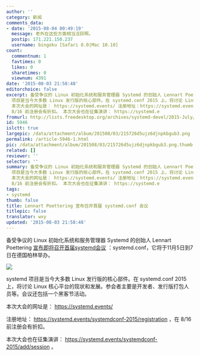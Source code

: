 ```yaml
---
author: ''
category: 新闻
comments_data:
- date: '2015-08-04 00:49:19'
  message: 老外在这些方面相当活跃啊。
  postip: 171.221.150.237
  username: bingoku [Safari 8.0|Mac 10.10]
count:
  commentnum: 1
  favtimes: 0
  likes: 0
  sharetimes: 0
  viewnum: 4391
date: '2015-08-03 21:58:48'
editorchoice: false
excerpt: 备受争议的 Linux 初始化系统和服务管理器 Systemd 的创始人 Lennart Poettering宣布即将召开首届systemd会议：systemd.conf，它将于11月5日到7日在德国柏林举办。  systemd
  项目是当今大多数 Linux 发行版的核心部件。在 systemd.conf 2015 上，将讨论 Linux 核心平台的现状和发展。参会者主要是开发者、发行版打包人员等。会议还包括一个黑客节活动。
  本次大会的网址是： https://systemd.events/ 注册地址：https://systemd.events/systemdconf-2015/registration，在
  8/16 前注册会有折扣。 本次大会也在征集演讲： https://systemd.e
fromurl: http://lists.freedesktop.org/archives/systemd-devel/2015-July/033761.html
id: 5946
islctt: true
largepic: /data/attachment/album/201508/03/215726d5ujz6djnpkbgub3.png
permalink: /article-5946-1.html
pic: /data/attachment/album/201508/03/215726d5ujz6djnpkbgub3.png.thumb.jpg
related: []
reviewer: ''
selector: ''
summary: 备受争议的 Linux 初始化系统和服务管理器 Systemd 的创始人 Lennart Poettering宣布即将召开首届systemd会议：systemd.conf，它将于11月5日到7日在德国柏林举办。  systemd
  项目是当今大多数 Linux 发行版的核心部件。在 systemd.conf 2015 上，将讨论 Linux 核心平台的现状和发展。参会者主要是开发者、发行版打包人员等。会议还包括一个黑客节活动。
  本次大会的网址是： https://systemd.events/ 注册地址：https://systemd.events/systemdconf-2015/registration，在
  8/16 前注册会有折扣。 本次大会也在征集演讲： https://systemd.e
tags:
- systemd
thumb: false
title: Lennart Poettering 宣布召开首届 systemd.conf 会议
titlepic: false
translator: wxy
updated: '2015-08-03 21:58:48'
---
```


备受争议的 Linux 初始化系统和服务管理器 Systemd 的创始人 Lennart Poettering [宣布即将召开首届systemd会议](http://lists.freedesktop.org/archives/systemd-devel/2015-July/033761.html) ：systemd.conf，它将于11月5日到7日在德国柏林举办。


![](/data/attachment/album/201508/03/215726d5ujz6djnpkbgub3.png)


systemd 项目是当今大多数 Linux 发行版的核心部件。在 systemd.conf 2015 上，将讨论 Linux 核心平台的现状和发展。参会者主要是开发者、发行版打包人员等。会议还包括一个黑客节活动。


本次大会的网址是： <https://systemd.events/> 


注册地址： <https://systemd.events/systemdconf-2015/registration> ，在 8/16 前注册会有折扣。


本次大会也在征集演讲： <https://systemd.events/systemdconf-2015/add/session> 。
